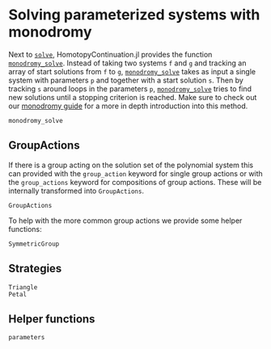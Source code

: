 # Solving parameterized systems with monodromy

Next to [`solve`](@ref), HomotopyContinuation.jl provides the function [`monodromy_solve`](@ref). Instead of taking two systems `f` and `g` and tracking an array of start solutions from `f` to `g`, [`monodromy_solve`](@ref) takes as input a single system with parameters `p` and together with a start solution `s`. Then by tracking `s` around loops in the parameters `p`, [`monodromy_solve`](@ref) tries to find new solutions until a stopping criterion is reached. Make sure to check out our [monodromy guide](https://www.juliahomotopycontinuation.org/guides/monodromy/) for a more in depth introduction into this method.

```@docs
monodromy_solve
```

## GroupActions

If there is a group acting on the solution set of the polynomial system this can provided with the `group_action` keyword for single group actions or with the `group_actions` keyword for compositions
of group actions. These will be internally transformed into `GroupActions`.

```@docs
GroupActions
```

To help with the more common group actions we provide some helper functions:

```@docs
SymmetricGroup
```

## Strategies
```@docs
Triangle
Petal
```

## Helper functions
```@docs
parameters
```
